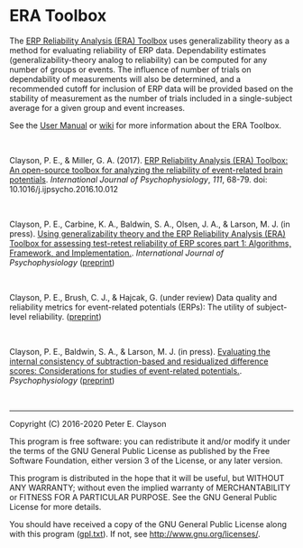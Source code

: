 # ERA Toolbox

The [ERP Reliability Analysis (ERA) Toolbox](http://www.sciencedirect.com/science/article/pii/S016787601630736X
) uses generalizability theory as a method for evaluating reliability of ERP data. Dependability estimates (generalizability-theory analog to reliability) can be computed for any number of groups or events. The influence of number of trials on dependability of measurements will also be determined, and a recommended cutoff for inclusion of ERP data will be provided based on the stability of measurement as the number of trials included in a single-subject average for a given group and event increases.

See the [User Manual](documentation/UserManual.pdf) or [wiki](https://github.com/peclayson/ERA_Toolbox/wiki) for more information about the ERA Toolbox.

&nbsp; 

Clayson, P. E., & Miller, G. A. (2017). [ERP Reliability Analysis (ERA) Toolbox: An open-source toolbox for analyzing the reliability of event-related brain potentials](http://www.sciencedirect.com/science/article/pii/S016787601630736X
). _International Journal of Psychophysiology_, _111_, 68-79. doi: 10.1016/j.ijpsycho.2016.10.012

&nbsp;

Clayson, P. E., Carbine, K. A., Baldwin, S. A., Olsen, J. A., & Larson, M. J. (in press). [Using generalizability theory and the ERP Reliability Analysis (ERA) Toolbox for assessing test-retest reliability of ERP scores part 1: Algorithms, Framework, and Implementation.](https://www.sciencedirect.com/science/article/pii/S0167876021000064?via%3Dihub). _International Journal of Psychophysiology_ ([preprint](https://psyarxiv.com/kcven/))

&nbsp;

Clayson, P. E., Brush, C. J., & Hajcak, G. (under review) Data quality and reliability metrics for event-related potentials (ERPs): The utility of subject-level reliability. ([preprint](https://psyarxiv.com/ja6bw/))

&nbsp;

Clayson, P. E., Baldwin, S. A., & Larson, M. J. (in press). [Evaluating the internal consistency of subtraction-based and residualized difference scores: Considerations for studies of event-related potentials.](https://onlinelibrary.wiley.com/doi/full/10.1111/psyp.13762). _Psychophysiology_ ([preprint](https://psyarxiv.com/nqwz6))

&nbsp;

***

Copyright (C) 2016-2020 Peter E. Clayson
 
  This program is free software: you can redistribute it and/or modify
  it under the terms of the GNU General Public License as published by
  the Free Software Foundation, either version 3 of the License, or
  any later version.
 
  This program is distributed in the hope that it will be useful,
  but WITHOUT ANY WARRANTY; without even the implied warranty of
  MERCHANTABILITY or FITNESS FOR A PARTICULAR PURPOSE. See the
  GNU General Public License for more details.
 
  You should have received a copy of the GNU General Public License
  along with this program ([gpl.txt](https://github.com/peclayson/ERA_Toolbox/blob/master/gpl.txt)). If not, see 
  <http://www.gnu.org/licenses/>.
